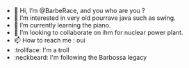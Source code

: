 - 👋 Hi, I’m @BarbeRace, and you who are you ?
- 👀 I’m interested in very old pourrave java such as swing.
- 🌱 I’m currently learning the piano.
- 💞️ I’m looking to collaborate on ihm for nuclear power plant.
- 📫 How to reach me : oui
- :trollface: I'm a troll
- :neckbeard: I'm following the Barbossa legacy
